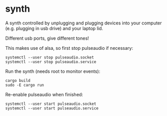 # synth

A synth controlled by unplugging and plugging devices into your computer (e.g. plugging in usb drive) and your laptop lid.  

Different usb ports, give different tones!

This makes use of alsa, so first stop pulseaudio if necessary:

```
systemctl --user stop pulseaudio.socket
systemctl --user stop pulseaudio.service
```

Run the synth (needs root to monitor events):

```
cargo build
sudo -E cargo run
```

Re-enable pulseaudio when finished:

```
systemctl --user start pulseaudio.socket
systemctl --user start pulseaudio.service
```
